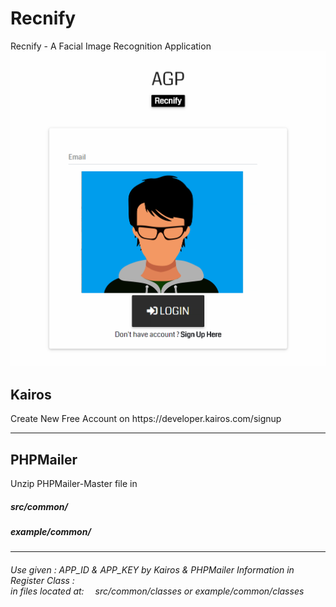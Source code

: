 # Recnify
Recnify - A Facial Image Recognition Application
![alt text](https://github.com/adi987123/Recnify/blob/master/images/git-main.jpg)

<h2>Kairos</h2>
Create New Free Account on https://developer.kairos.com/signup<br>
<hr>

<h2>PHPMailer</h2>
Unzip PHPMailer-Master file in
<h5>src/common/</h5><h5>example/common/</h5>
<hr>

<h6>
Use given : APP_ID & APP_KEY by Kairos & PHPMailer Information in Register Class :<br>
in files located at: &emsp;src/common/classes or example/common/classes
</h6>
